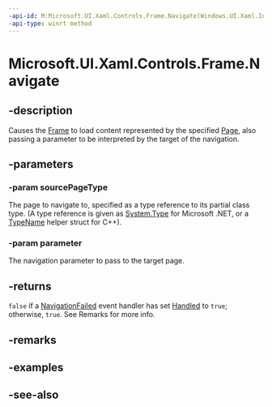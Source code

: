 ```yaml
---
-api-id: M:Microsoft.UI.Xaml.Controls.Frame.Navigate(Windows.UI.Xaml.Interop.TypeName,System.Object)
-api-type: winrt method
---
```


<!-- Method syntax
public bool Navigate(Windows.UI.Xaml.Interop.TypeName sourcePageType, System.Object parameter)
-->

# Microsoft.UI.Xaml.Controls.Frame.Navigate

## -description

Causes the [Frame](frame.md) to load content represented by the specified [Page](page.md), also passing a parameter to be interpreted by the target of the navigation.

## -parameters

### -param sourcePageType

The page to navigate to, specified as a type reference to its partial class type. (A type reference is given as [System.Type](/dotnet/api/system.type?view=dotnet-uwp-10.0&preserve-view=true) for Microsoft .NET, or a [TypeName](/uwp/api/windows.ui.xaml.interop.typename) helper struct for C++).

### -param parameter

The navigation parameter to pass to the target page.

## -returns

`false` if a [NavigationFailed](frame_navigationfailed.md) event handler has set [Handled](../microsoft.ui.xaml.navigation/navigationfailedeventargs_handled.md) to `true`; otherwise, `true`. See Remarks for more info.

## -remarks

## -examples

## -see-also
